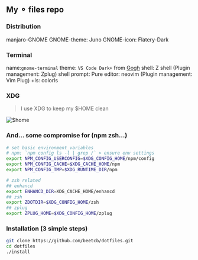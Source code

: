 ## My ⚬ files repo

### Distribution

manjaro-GNOME
GNOME-theme: Juno
GNOME-icon: Flatery-Dark

### Terminal

name:`gnome-terminal`
theme: `VS Code Dark+` from [Gogh](https://github.com/Mayccoll/Gogh)
shell: Z shell (Plugin management: Zplug)
shell prompt: Pure
editor: neovim (Plugin management: Vim Plug)
+ls: colorls

### XDG

> I use XDG to keep my \$HOME clean

![$home](https://i.imgur.com/SX9Y7nt.png)

### And... some compromise for (npm zsh...)

```sh
# set basic environment variables
# npm: `npm config ls -l | grep /` > ensure env settings
export NPM_CONFIG_USERCONFIG=$XDG_CONFIG_HOME/npm/config
export NPM_CONFIG_CACHE=$XDG_CACHE_HOME/npm
export NPM_CONFIG_TMP=$XDG_RUNTIME_DIR/npm

# zsh related
## enhancd
export ENHANCD_DIR=XDG_CACHE_HOME/enhancd
## zsh
export ZDOTDIR=$XDG_CONFIG_HOME/zsh
## zplug
export ZPLUG_HOME=$XDG_CONFIG_HOME/zplug
```

### Installation (3 simple steps)

```sh
git clone https://github.com/beetcb/dotfiles.git
cd dotfiles
./install
```
